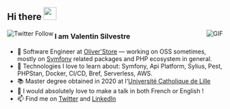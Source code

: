 ## Hi there <img src="https://raw.githubusercontent.com/iampavangandhi/iampavangandhi/master/gifs/Hi.gif" width="30px"></h2>

<a href="(https://twitter.com/valentinsilves">
  <img align="left" alt="Twitter Follow" src="https://img.shields.io/twitter/follow/valentinsilves?label=Follow&logo=twitter">
</a>

<img align="right" alt="GIF" src="https://github-readme-stats.vercel.app/api?username=vasilvestre&count_private=1&show_icons=true" />

### I am Valentin Silvestre

- 🔭 Software Engineer at [Oliver'Store](https://www.stores-discount.com/) — working on OSS sometimes, mostly on [Symfony](https://symfony.com/) related packages and PHP ecosystem in general.
- 🌱 Technologies I love to learn about: Symfony, Api Platform, Sylius, Pest, PHPStan, Docker, CI/CD, Bref, Serverless, AWS.
- 📚 Master degree obtained in 2020 at l'[Université Catholique de Lille](https://www.univ-catholille.fr/)
- 🎤 I would absolutely love to make a talk in both French or English !
- 📫 Find me on [Twitter](https://twitter.com/valentinsilves) and [LinkedIn](https://www.linkedin.com/in/v-silvestre/)
